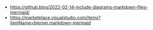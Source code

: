 - https://github.blog/2022-02-14-include-diagrams-markdown-files-mermaid/
- https://marketplace.visualstudio.com/items?itemName=bierner.markdown-mermaid
